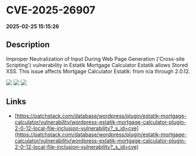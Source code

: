 # CVE-2025-26907

**2025-02-25 15:15:26**

## Description
Improper Neutralization of Input During Web Page Generation ('Cross-site Scripting') vulnerability in Estatik Mortgage Calculator Estatik allows Stored XSS. This issue affects Mortgage Calculator Estatik: from n/a through 2.0.12.

![](https://img.shields.io/static/v1?label=Score&message=7.5&color=red)
![](https://img.shields.io/static/v1?label=Severity&message=HIGH&color=red)
![](https://img.shields.io/static/v1?label=CWE&message=XSS&color=green)

## Links
- [https://patchstack.com/database/wordpress/plugin/estatik-mortgage-calculator/vulnerability/wordpress-estatik-mortgage-calculator-plugin-2-0-12-local-file-inclusion-vulnerability?_s_id=cve](https://patchstack.com/database/wordpress/plugin/estatik-mortgage-calculator/vulnerability/wordpress-estatik-mortgage-calculator-plugin-2-0-12-local-file-inclusion-vulnerability?_s_id=cve)
